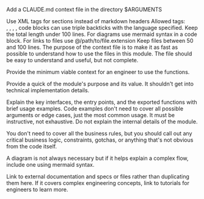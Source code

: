 Add a CLAUDE.md context file in the directory $ARGUMENTS

<format>
Use XML tags for sections instead of markdown headers
Allowed tags: <summary>, <howToUse>, <codeExample>, <links>, <importantToKnow>
code blocks can use triple backticks with the language specified.
Keep the total length under 100 lines.
For diagrams use mermaid syntax in a code block.
For links to files use @/path/to/file.extension
Keep files between 50 and 100 lines.
</format>

<content>
The purpose of the context file is to make it as fast as possible to understand how to use the files in this module. 
The file should be easy to understand and useful, but not complete.

Provide the minimum viable context for an engineer to use the functions.

Provide a quick of the module's purpose and its value.
It shouldn't get into technical implementation details.

Explain the key interfaces, the entry points, and the exported functions with brief usage examples.
Code examples don't need to cover all possible arguments or edge cases, just the most common usage.
It must be instructive, not exhaustive.
Do not explain the internal details of the module.

You don't need to cover all the business rules, but you should call out any critical business logic, constraints,
gotchas, or anything that's not obvious from the code itself.

A diagram is not always necessary but if it helps explain a complex flow, include one using mermaid syntax.

Link to external documentation and specs or files rather than duplicating them here. If it covers complex engineering
concepts, link to tutorials for engineers to learn more.
</content>
